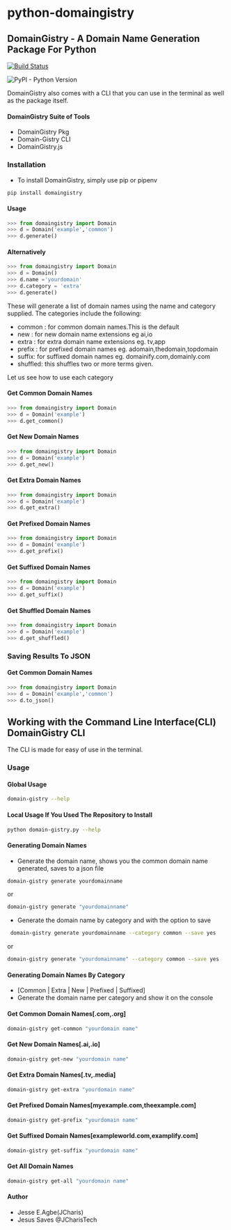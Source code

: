 # python-domaingistry
## DomainGistry - A Domain Name Generation Package For Python

[![Build Status](https://travis-ci.com/Jcharis/python-domaingistry.svg?branch=master)](https://travis-ci.com/Jcharis/python-domaingistry)

![PyPI - Python Version](https://img.shields.io/pypi/pyversions/domaingistry)

DomainGistry also comes with a CLI that you can use in the terminal as well as the package itself.

#### DomainGistry Suite of Tools
+ DomainGistry Pkg
+ Domain-Gistry CLI
+ DomainGistry.js

### Installation
+ To install DomainGistry, simply use pip or pipenv
```bash
pip install domaingistry 
```

#### Usage
```python
>>> from domaingistry import Domain
>>> d = Domain('example','common')
>>> d.generate()
```

#### Alternatively
```python
>>> from domaingistry import Domain
>>> d = Domain()
>>> d.name ='yourdomain'
>>> d.category = 'extra'
>>> d.generate()
```
These will generate a list of domain names using the name and category supplied. The categories include the following:

- common : for common domain names.This is the default
- new : for new domain name extensions eg ai,io
- extra : for extra domain name extensions eg. tv,app
- prefix : for prefixed domain names eg. adomain,thedomain,topdomain
- suffix: for suffixed domain names eg. domainify.com,domainly.com
- shuffled: this shuffles two or more terms given.

Let us see how to use each category

#### Get Common Domain Names
```python
>>> from domaingistry import Domain
>>> d = Domain('example')
>>> d.get_common()
```

#### Get New Domain Names
```python
>>> from domaingistry import Domain
>>> d = Domain('example')
>>> d.get_new()
```

#### Get Extra Domain Names
```python
>>> from domaingistry import Domain
>>> d = Domain('example')
>>> d.get_extra()
```

#### Get Prefixed Domain Names
```python
>>> from domaingistry import Domain
>>> d = Domain('example')
>>> d.get_prefix()
```

#### Get Suffixed Domain Names
```python
>>> from domaingistry import Domain
>>> d = Domain('example')
>>> d.get_suffix()
```

#### Get Shuffled Domain Names
```python
>>> from domaingistry import Domain
>>> d = Domain('example')
>>> d.get_shuffled()
```

### Saving Results To JSON

#### Get Common Domain Names
```python
>>> from domaingistry import Domain
>>> d = Domain('example','common')
>>> d.to_json()
```

## Working with the Command Line Interface(CLI) DomainGistry CLI
The CLI is made for easy of use in the terminal.
### Usage

#### Global Usage
```bash
domain-gistry --help
```

#### Local Usage If You Used The Repository to Install
```bash
python domain-gistry.py --help
```


#### Generating Domain Names
+ Generate the domain name, shows you the common domain name generated, saves to a json file
```bash
domain-gistry generate yourdomainname
```
or

```bash
domain-gistry generate "yourdomainname"
```

+ Generate the domain name by category and with the option to save
```bash
 domain-gistry generate yourdomainname --category common --save yes
```
or

```bash
domain-gistry generate "yourdomainname" --category common --save yes
```


#### Generating Domain Names By Category 
+ [Common | Extra | New | Prefixed | Suffixed]
+ Generate the domain name per category and show it on the console

#### Get Common Domain Names[.com,.org]
```bash
domain-gistry get-common "yourdomain name"

```
#### Get New Domain Names[.ai,.io]
```bash
domain-gistry get-new "yourdomain name"

```

#### Get Extra Domain Names[.tv,.media]
```bash
domain-gistry get-extra "yourdomain name"

```
#### Get Prefixed Domain Names[myexample.com,theexample.com]
```bash
domain-gistry get-prefix "yourdomain name"

```

#### Get Suffixed Domain Names[exampleworld.com,examplify.com]
```bash
domain-gistry get-suffix "yourdomain name"

```

#### Get All Domain Names
```bash
domain-gistry get-all "yourdomain name"

```




#### Author
+ Jesse E.Agbe(JCharis)
+ Jesus Saves @JCharisTech